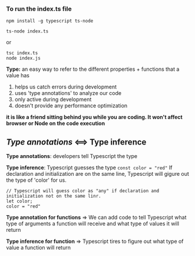 ### To run the index.ts file

`npm install -g typescript ts-node`

```
ts-node index.ts

```
or

```
tsc index.ts
node index.js
```

**Type:** an easy way to refer to the different properties + functions that a value has

1. helps us catch errors during development
2. uses 'type annotations' to analyze our code
3. only active during development
4. doesn't provide any performance optimization



**it is like a friend sitting behind you while you are coding. It won't affect browser or Node on the code execution**



## ***Type annotations***  <==> **Type inference**

**Type annotations**: developers tell Typescript the type

**Type inference**: Typescript guesses the type
 `const color = "red"` If declaration and initialization are on the same line, Typescript will gigure out the type of 'color' for us.

```
// Typescript will guess color as "any" if declaration and initialization not on the same linr.
let color;
color = "red"
```

**Type annotation for functions** => We can add code to tell Typescript what type of arguments a function will receive and what type of values it will return

**Type inference for function** => Typescript tires to figure out what type of value a function will return